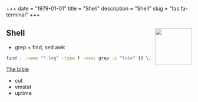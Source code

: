 +++ 
date = "1979-01-01"
title = "Shell"
description = "Shell"
slug = "fas fa-terminal"
+++

<h2 id=Shell>Shell <img src="http://david-robert.fr/webroot/img/posts/f74bf611afeec6b2a9bc2817c4f8d340.png" height="100" width="100" align="right">
</h2>

* grep + find, sed awk

```bash
find . -name "*.log" -type f -exec grep -i "toto" {} \;
```

[The bible](https://wilsonericn.wordpress.com/2011/08/25/find-grep-sed-and-awk/amp/)

* cut
* vmstat
* uptime

